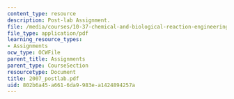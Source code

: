 ```yaml
---
content_type: resource
description: Post-lab Assignment.
file: /media/courses/10-37-chemical-and-biological-reaction-engineering-spring-2007/802b6a45a6616da9983ea1424894257a_2007_postlab.pdf
file_type: application/pdf
learning_resource_types:
- Assignments
ocw_type: OCWFile
parent_title: Assignments
parent_type: CourseSection
resourcetype: Document
title: 2007_postlab.pdf
uid: 802b6a45-a661-6da9-983e-a1424894257a
---
```

